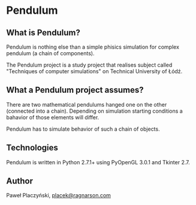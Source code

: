 Pendulum
========

What is Pendulum?
-----------------

Pendulum is nothing else than a simple phisics simulation for complex
pendulum (a chain of components).

The Pendulum project is a study project that realises subject called
"Techniques of computer simulations" on Technical University of Łódź.

What a Pendulum project assumes?
--------------------------------

There are two mathematical pendulums hanged one on the other (connected
into a chain). Depending on simulation starting conditions a bahavior of
those elements will differ.

Pendulum has to simulate behavior of such a chain of objects.

Technologies
------------

Pendulum is written in Python 2.7.1+ using PyOpenGL 3.0.1 and Tkinter 2.7.

Author
------

Paweł Placzyński, placek@ragnarson.com
